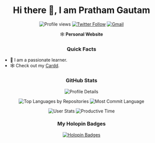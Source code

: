 <h1 align="center"> Hi there 👋, I am Pratham Gautam</h1>

<p align="center">
    <img src="https://komarev.com/ghpvc/?username=p01s0n15&label=Profile%20views&color=0e75b6&style=flat" alt="Profile views" />
    <a href="https://twitter.com/intent/follow?&screen_name=p01s0n_15"><img alt="Twitter Follow" src="https://img.shields.io/twitter/follow/p01s0n_15?&logo=twitter&style=social" /></a>
    <a href="mailto:mehul.gautam13@gmail.com"><img alt="Gmail" src="https://img.shields.io/badge/Email-Contact-indigo?logo=gmail&style=social" /></a>
</p>

<p align="center">
    <a href="https://mehffine.carrd.co" style="text-decoration: none;">
        🕸️ <strong>Personal Website</strong>
    </a>
</p>

<h3 align="center">Quick Facts</h3>
<ul>
    <li>🔭 I am a passionate learner.</li>
    <li>🕸️ Check out my <a href="https://mehffine.carrd.co">Cardd</a>.</li>
</ul>

<h3 align="center">GitHub Stats</h3>
<p align="center">
    <img alt="Profile Details" src="https://github-profile-summary-cards.vercel.app/api/cards/profile-details?username=mehffine&theme=dracula">
</p>
<p align="center">
    <img alt="Top Languages by Repositories" src="https://github-profile-summary-cards.vercel.app/api/cards/repos-per-language?username=mehffine&theme=dracula">
    <img alt="Most Commit Language" src="https://github-profile-summary-cards.vercel.app/api/cards/most-commit-language?username=mehffine&theme=dracula">
</p>
<p align="center">
    <img alt="User Stats" src="https://github-profile-summary-cards.vercel.app/api/cards/stats?username=mehffine&theme=dracula">
    <img alt="Productive Time" src="https://github-profile-summary-cards.vercel.app/api/cards/productive-time?username=mehffine&theme=dracula">
</p>

<h3 align="center">My Holopin Badges</h3>
<p align="center">
    <a href="https://holopin.io/@p01s0n15">
        <img alt="Holopin Badges" src="https://holopin.me/p01s0n15">
    </a>
</p>
